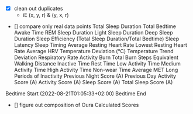 - [x] clean out duplicates
    - iE (x, y, r) & (y, x, r)


- [] compare only real data points
Total Sleep Duration
Total Bedtime
Awake Time
REM Sleep Duration
Light Sleep Duration
Deep Sleep Duration
Sleep Efficiency (Total Sleep Duration/Total Bedtime)
Sleep Latency
Sleep Timing
Average Resting Heart Rate
Lowest Resting Heart Rate
Average HRV
Temperature Deviation (°C)
Temperature Trend Deviation
Respiratory Rate
Activity Burn
Total Burn
Steps
Equivalent Walking Distance
Inactive Time
Rest Time
Low Activity Time
Medium Activity Time
High Activity Time
Non-wear Time
Average MET
Long Periods of Inactivity
Previous Night Score (A)
Previous Day Activity Score (A)
Activity Score (A)
Sleep Score (A)
Total Sleep Score (A)



Bedtime Start (2022-08-21T01:05:33+02:00)
Bedtime End


- [] figure out composition of Oura Calculated Scores